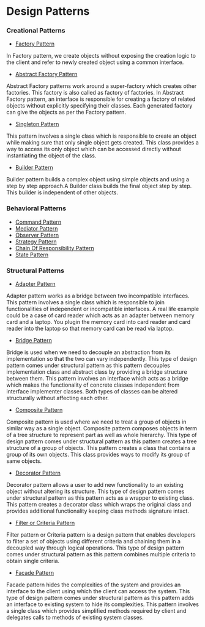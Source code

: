# Design Patterns

### Creational Patterns

* [Factory Pattern](/src/creational/factory)

In Factory pattern, we create objects without exposing the creation logic to the client and refer to newly created object using a common interface.

* [Abstract Factory Pattern](/src/creational/abstract_factory)

Abstract Factory patterns work around a super-factory which creates other factories. This factory is also called as factory of factories.
In Abstract Factory pattern, an interface is responsible for creating a factory of related objects without explicitly specifying their classes. Each generated factory can give the objects as per the Factory pattern.

* [Singleton Pattern](/src/creational/singleton)

This pattern involves a single class which is responsible to create an object while making sure that only single object gets created. This class provides a way to access its only object which can be accessed directly without instantiating the object of the class.

* [Builder Pattern](/src/creational/builder)

Builder pattern builds a complex object using simple objects and using a step by step approach.A Builder class builds the final object step by step. This builder is independent of other objects.

### Behavioral Patterns

* [Command Pattern](/src/behavioral/command)
* [Mediator Pattern](/src/behavioral/mediator)
* [Observer Pattern](/src/behavioral/observer)
* [Strategy Pattern](/src/behavioral/strategy)
* [Chain Of Responsibility Pattern](/src/behavioral/chain_of_responsibility)
* [State Pattern](/src/behavioral/state)

### Structural Patterns

* [Adapter Pattern](/src/structural/adapter)

Adapter pattern works as a bridge between two incompatible interfaces.
This pattern involves a single class which is responsible to join functionalities of independent or incompatible interfaces. A real life example could be a case of card reader which acts as an adapter between memory card and a laptop. You plugin the memory card into card reader and card reader into the laptop so that memory card can be read via laptop.

* [Bridge Pattern](/src/structural/bridge)

Bridge is used when we need to decouple an abstraction from its implementation so that the two can vary independently. This type of design pattern comes under structural pattern as this pattern decouples implementation class and abstract class by providing a bridge structure between them.
This pattern involves an interface which acts as a bridge which makes the functionality of concrete classes independent from interface implementer classes. Both types of classes can be altered structurally without affecting each other.

* [Composite Pattern](/src/structural/composite)

Composite pattern is used where we need to treat a group of objects in similar way as a single object. Composite pattern composes objects in term of a tree structure to represent part as well as whole hierarchy. This type of design pattern comes under structural pattern as this pattern creates a tree structure of a group of objects.
This pattern creates a class that contains a group of its own objects. This class provides ways to modify its group of same objects.

* [Decorator Pattern](/src/structural/decorator)

Decorator pattern allows a user to add new functionality to an existing object without altering its structure. This type of design pattern comes under structural pattern as this pattern acts as a wrapper to existing class.
This pattern creates a decorator class which wraps the original class and provides additional functionality keeping class methods signature intact.

* [Filter or Criteria Pattern](/src/structural/filter_or_criteria)

Filter pattern or Criteria pattern is a design pattern that enables developers to filter a set of objects using different criteria and chaining them in a decoupled way through logical operations. This type of design pattern comes under structural pattern as this pattern combines multiple criteria to obtain single criteria.

* [Facade Pattern](src/structural/facade)

Facade pattern hides the complexities of the system and provides an interface to the client using which the client can access the system. This type of design pattern comes under structural pattern as this pattern adds an interface to existing system to hide its complexities.
This pattern involves a single class which provides simplified methods required by client and delegates calls to methods of existing system classes.